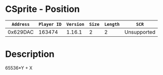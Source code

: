 # CSprite - Position

| `Address` | `Player ID` | `Version` | `Size` | `Length` | `SCR` |
| ---------- | ----------- | --------- | ------ | -------- | ---- |
| 0x629DAC | 163474 | 1.16.1 | 2 | 2 | Unsupported |

# Description

65536*Y + X